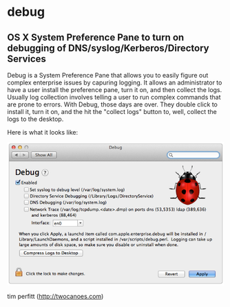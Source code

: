 debug
=====

OS X System Preference Pane to turn on debugging of DNS/syslog/Kerberos/Directory Services
------------------------------------------------------------------------------------------

Debug is a System Preference Pane that allows you to easily figure out complex enterprise issues by capuring logging.  It allows an administrator to have a user install the preference pane, turn it on, and then collect the logs.  Usually log collection involves telling a user to run complex commands that are prone to errors.  With Debug, those days are over.  They double click to install it, turn it on, and the hit the "collect logs" button to, well, collect the logs to the desktop.

Here is what it looks like:

![screenshot](/screenshots/screenshot.png)

tim perfitt
(http://twocanoes.com)
